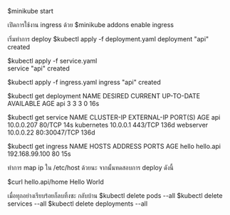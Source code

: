 $minikube start   

เปิดการใช้งาน ingress ด้วย
$minikube addons enable ingress                          

เริ่มทำการ deploy 
$kubectl apply -f deployment.yaml 
deployment "api" created

$kubectl apply -f service.yaml   
service "api" created

$kubectl apply -f ingress.yaml 
ingress "api" created

$kubectl get deployment
NAME      DESIRED   CURRENT   UP-TO-DATE   AVAILABLE   AGE
api       3         3         3            0           16s

$kubectl get service
NAME         CLUSTER-IP   EXTERNAL-IP   PORT(S)        AGE
api          10.0.0.207   <none>        80/TCP         14s
kubernetes   10.0.0.1     <none>        443/TCP        136d
webserver    10.0.0.22    <nodes>       80:30047/TCP   136d

$kubectl get ingress
NAME      HOSTS       ADDRESS          PORTS     AGE
hello     hello.api   192.168.99.100   80        15s

ทำการ map ip ใน /etc/host ด้วยนะ
จากนั้นทดสอบการ deploy ดังนี้

$curl hello.api/home
Hello World

เมื่อทุกอย่างเรียบร้อยก็ลบทิ้งซะ กลับบ้าน
$kubectl delete pods --all
$kubectl delete services --all
$kubectl delete deployments --all
